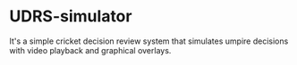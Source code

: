 # UDRS-simulator
It's a simple cricket decision review system that simulates umpire decisions with video playback and graphical overlays.
